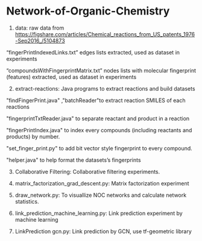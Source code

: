 # Network-of-Organic-Chemistry
1. data:
raw data from https://figshare.com/articles/Chemical_reactions_from_US_patents_1976-Sep2016_/5104873

“fingerPrintIndexedLinks.txt” edges lists extracted, used as dataset in experiments

“compoundsWithFingerprintMatrix.txt” nodes lists with molecular fingerprint (features) extracted, used as dataset in experiments

2. extract-reactions:
Java programs to extract reactions and build datasets

"findFingerPrint.java" ,"batchReader"to extract reaction SMILES of each reactions

"fingerprintTxtReader.java" to separate reactant and product in a reaction

"fingerPrintIndex.java" to index every compounds (including reactants and products) by number.

"set_finger_print.py" to add bit vector style fingerprint to every compound.

"helper.java" to help format the datasets’s fingerprints

3. Collaborative Filtering:
Collaborative filtering experiments. 

4. matrix_factorization_grad_descent.py:
Matrix factorization experiment

5. draw_network.py:
To visuallize NOC networks and calculate network statistics.

6. link_prediction_machine_learning.py:
Link prediction experiment by machine learning

7. LinkPrediction gcn.py:
Link prediction by GCN, use tf-geometric library
